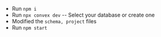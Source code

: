 * Run ``npm i``
* Run ``npx convex dev`` -- Select your database or create one
* Modified the ``schema, project`` files
* Run ``npm start``
